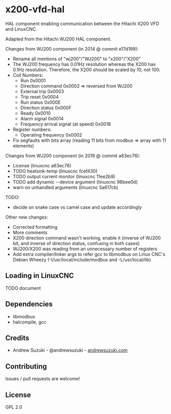 # x200-vfd-hal

HAL component enabling communication between the Hitachi X200 VFD and LinuxCNC.

Adapted from the Hitachi WJ200 HAL component.

Changes from WJ200 component (in 2014 @ commit e17d199):
- Rename all mentions of "wj200"/"WJ200" to "x200"/"X200"
- The WJ200 frequency has 0.01Hz resolution whereas the X200 has 0.1Hz resolution. Therefore, the X200 should be scaled by 10, not 100.
- Coil Numbers:
    - Run 0x0001
    - Direction command 0x0002 => reversed from WJ200
    - External trip 0x0003
    - Trip reset 0x0004
    - Run status 0x000E
    - Direction status 0x000F
    - Ready 0x0010
    - Alarm signal 0x0014
    - Frequency arrival signal (at speed) 0x0018
- Register numbers:
    - Operating frequency 0x0002
- Fix segfaults with bits array (reading 11 bits from modbus => array with 11 elements)

Changes from WJ200 component (in 2019 @ commit a63ec76):
- License (linuxcnc a63ec76)
- TODO heatsink-temp (linuxcnc fcef430)
- TODO output current monitor (linuxcnc 11ee2b9)
- TODO add dynamic --device argument (linuxcnc 98bee0d)
- warn on unhandled arguments (linuxcnc 5a617cb)

TODO:
- decide on snake case vs camel case and update accordingly

Other new changes:
- Corrected formatting
- More comments
- X200 direction command wasn't working, enable it (inverse of WJ200 bit, and inverse of direction status, confusing in both cases)
- WJ200/X200 was reading from an unnecessary number of registers
- Add extra compiler/linker args to refer gcc to libmodbus on Linux CNC's Debian Wheezy (-I/usr/local/include/modbus and -L/usr/local/lib)

## Loading in LinuxCNC

TODO document

## Dependencies

- libmodbus
- halcompile, gcc

## Credits

* Andrew Suzuki - @andrewsuzuki - [andrewsuzuki.com](http://andrewsuzuki.com)

## Contributing

Issues / pull requests are welcome!

## License

GPL 2.0
